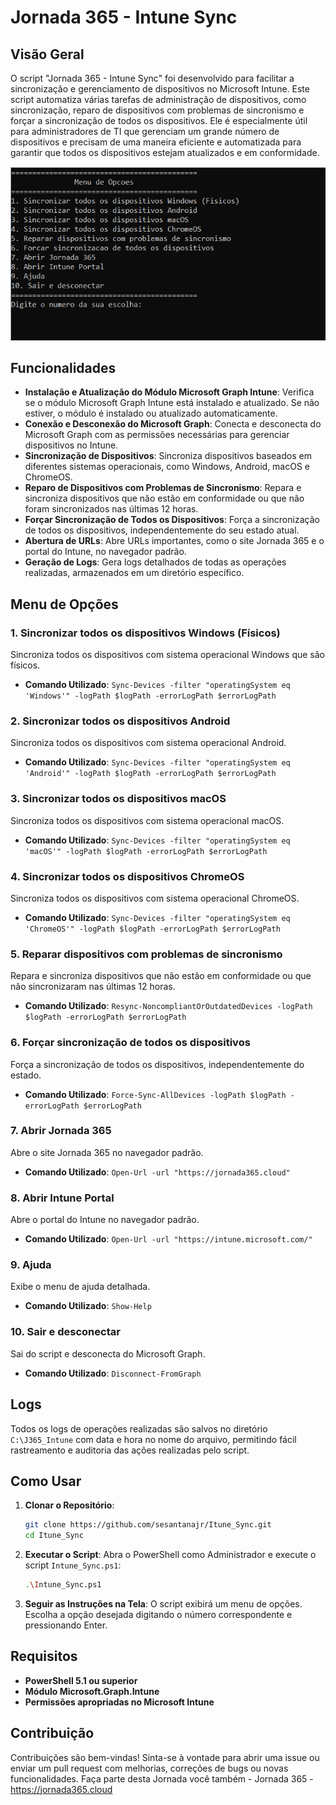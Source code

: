 # Jornada 365 - Intune Sync

## Visão Geral

O script "Jornada 365 - Intune Sync" foi desenvolvido para facilitar a sincronização e gerenciamento de dispositivos no Microsoft Intune. Este script automatiza várias tarefas de administração de dispositivos, como sincronização, reparo de dispositivos com problemas de sincronismo e forçar a sincronização de todos os dispositivos. Ele é especialmente útil para administradores de TI que gerenciam um grande número de dispositivos e precisam de uma maneira eficiente e automatizada para garantir que todos os dispositivos estejam atualizados e em conformidade.

![Menu Intune Sync](https://github.com/sesantanajr/Itune_Sync/blob/main/intune_sync_menu.png)

## Funcionalidades

- **Instalação e Atualização do Módulo Microsoft Graph Intune**: Verifica se o módulo Microsoft Graph Intune está instalado e atualizado. Se não estiver, o módulo é instalado ou atualizado automaticamente.
- **Conexão e Desconexão do Microsoft Graph**: Conecta e desconecta do Microsoft Graph com as permissões necessárias para gerenciar dispositivos no Intune.
- **Sincronização de Dispositivos**: Sincroniza dispositivos baseados em diferentes sistemas operacionais, como Windows, Android, macOS e ChromeOS.
- **Reparo de Dispositivos com Problemas de Sincronismo**: Repara e sincroniza dispositivos que não estão em conformidade ou que não foram sincronizados nas últimas 12 horas.
- **Forçar Sincronização de Todos os Dispositivos**: Força a sincronização de todos os dispositivos, independentemente do seu estado atual.
- **Abertura de URLs**: Abre URLs importantes, como o site Jornada 365 e o portal do Intune, no navegador padrão.
- **Geração de Logs**: Gera logs detalhados de todas as operações realizadas, armazenados em um diretório específico.

## Menu de Opções

### 1. Sincronizar todos os dispositivos Windows (Físicos)

Sincroniza todos os dispositivos com sistema operacional Windows que são físicos.
- **Comando Utilizado**: `Sync-Devices -filter "operatingSystem eq 'Windows'" -logPath $logPath -errorLogPath $errorLogPath`

### 2. Sincronizar todos os dispositivos Android

Sincroniza todos os dispositivos com sistema operacional Android.
- **Comando Utilizado**: `Sync-Devices -filter "operatingSystem eq 'Android'" -logPath $logPath -errorLogPath $errorLogPath`

### 3. Sincronizar todos os dispositivos macOS

Sincroniza todos os dispositivos com sistema operacional macOS.
- **Comando Utilizado**: `Sync-Devices -filter "operatingSystem eq 'macOS'" -logPath $logPath -errorLogPath $errorLogPath`

### 4. Sincronizar todos os dispositivos ChromeOS

Sincroniza todos os dispositivos com sistema operacional ChromeOS.
- **Comando Utilizado**: `Sync-Devices -filter "operatingSystem eq 'ChromeOS'" -logPath $logPath -errorLogPath $errorLogPath`

### 5. Reparar dispositivos com problemas de sincronismo

Repara e sincroniza dispositivos que não estão em conformidade ou que não sincronizaram nas últimas 12 horas.
- **Comando Utilizado**: `Resync-NoncompliantOrOutdatedDevices -logPath $logPath -errorLogPath $errorLogPath`

### 6. Forçar sincronização de todos os dispositivos

Força a sincronização de todos os dispositivos, independentemente do estado.
- **Comando Utilizado**: `Force-Sync-AllDevices -logPath $logPath -errorLogPath $errorLogPath`

### 7. Abrir Jornada 365

Abre o site Jornada 365 no navegador padrão.
- **Comando Utilizado**: `Open-Url -url "https://jornada365.cloud"`

### 8. Abrir Intune Portal

Abre o portal do Intune no navegador padrão.
- **Comando Utilizado**: `Open-Url -url "https://intune.microsoft.com/"`

### 9. Ajuda

Exibe o menu de ajuda detalhada.
- **Comando Utilizado**: `Show-Help`

### 10. Sair e desconectar

Sai do script e desconecta do Microsoft Graph.
- **Comando Utilizado**: `Disconnect-FromGraph`

## Logs

Todos os logs de operações realizadas são salvos no diretório `C:\J365_Intune` com data e hora no nome do arquivo, permitindo fácil rastreamento e auditoria das ações realizadas pelo script.

## Como Usar

1. **Clonar o Repositório**:
   ```sh
   git clone https://github.com/sesantanajr/Itune_Sync.git
   cd Itune_Sync
   ```

2. **Executar o Script**:
   Abra o PowerShell como Administrador e execute o script `Intune_Sync.ps1`:
   ```sh
   .\Intune_Sync.ps1
   ```

3. **Seguir as Instruções na Tela**:
   O script exibirá um menu de opções. Escolha a opção desejada digitando o número correspondente e pressionando Enter.

## Requisitos

- **PowerShell 5.1 ou superior**
- **Módulo Microsoft.Graph.Intune**
- **Permissões apropriadas no Microsoft Intune**

## Contribuição

Contribuições são bem-vindas! Sinta-se à vontade para abrir uma issue ou enviar um pull request com melhorias, correções de bugs ou novas funcionalidades.
Faça parte desta Jornada você também - Jornada 365 - https://jornada365.cloud
